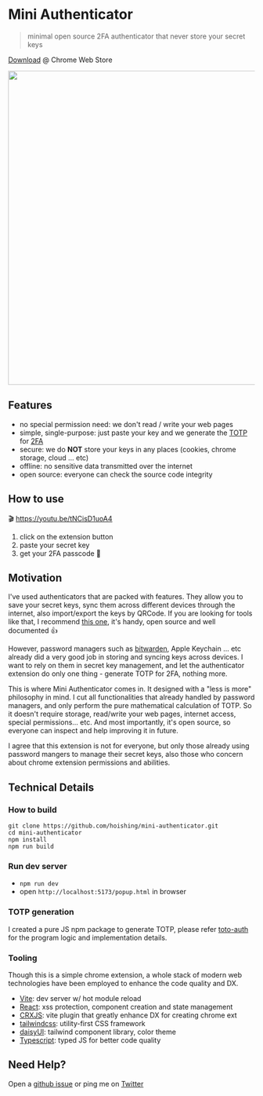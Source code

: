 # Mini Authenticator

> minimal open source 2FA authenticator that never store your secret keys

[Download](https://bit.ly/3yDVq1N) @ Chrome Web Store

<img src="https://i.imgur.com/62cgIKe.png" width=640>

## Features

- no special permission need: we don't read / write your web pages
- simple, single-purpose: just paste your key and we generate the [TOTP](https://en.wikipedia.org/wiki/Time-based_one-time_password) for [2FA](https://en.wikipedia.org/wiki/Multi-factor_authentication)
- secure: we do **NOT** store your keys in any places (cookies, chrome storage, cloud ... etc)
- offline: no sensitive data transmitted over the internet
- open source: everyone can check the source code integrity

## How to use

🎬 https://youtu.be/tNCisD1uoA4

1. click on the extension button
2. paste your secret key
3. get your 2FA passcode 🎉

## Motivation

I've used authenticators that are packed with features. They allow you to save your secret keys, sync them across different devices through the internet, also import/export the keys by QRCode. If you are looking for tools like that, I recommend [this one](https://authenticator.cc/), it's handy, open source and well documented 👍

However, password managers such as [bitwarden](https://bitwarden.com), Apple Keychain ... etc already did a very good job in storing and syncing keys across devices. I want to rely on them in secret key management, and let the authenticator extension do only one thing - generate TOTP for 2FA, nothing more.

This is where Mini Authenticator comes in. It designed with a "less is more" philosophy in mind. I cut all functionalities that already handled by password managers, and only perform the pure mathematical calculation of TOTP. So it doesn't require storage, read/write your web pages, internet access, special permissions... etc. And most importantly, it's open source, so everyone can inspect and help improving it in future.

I agree that this extension is not for everyone, but only those already using password mangers to manage their secret keys, also those who concern about chrome extension permissions and abilities.

## Technical Details

### How to build

```shell
git clone https://github.com/hoishing/mini-authenticator.git
cd mini-authenticator
npm install
npm run build
```

### Run dev server

- `npm run dev`
- open `http://localhost:5173/popup.html` in browser

### TOTP generation

I created a pure JS npm package to generate TOTP, please refer [toto-auth](https://github.com/hoishing/totp-auth) for the program logic and implementation details.

### Tooling

Though this is a simple chrome extension, a whole stack of modern web technologies have been employed to enhance the code quality and DX.

- [Vite](https://vitejs.dev): dev server w/ hot module reload
- [React](https://reactjs.org): xss protection, component creation and state management
- [CRXJS](https://crxjs.dev/vite-plugin): vite plugin that greatly enhance DX for creating chrome ext
- [tailwindcss](https://tailwindcss.com): utility-first CSS framework
- [daisyUI](https://daisyui.com): tailwind component library, color theme
- [Typescript](https://www.typescriptlang.org/): typed JS for better code quality

## Need Help?

Open a [github issue](https://github.com/hoishing/mini-authenticator/issues) or ping me on [Twitter](https://twitter.com/hoishing)
